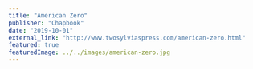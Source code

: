 ```yaml
---
title: "American Zero"
publisher: "Chapbook"
date: "2019-10-01"
external_link: "http://www.twosylviaspress.com/american-zero.html"
featured: true
featuredImage: ../../images/american-zero.jpg
---
```

